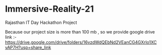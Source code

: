 # Immersive-Reality-21
Rajasthan IT Day Hackathon Project

Because our project size is more than 100 mb , so we provide google drive link :- 
https://drive.google.com/drive/folders/16vzdWdQEbNd2VEanCG4GXrIo1XCvAP7H?usp=share_link
